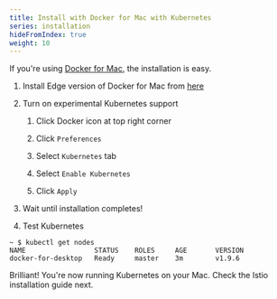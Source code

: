 ```yaml
---
title: Install with Docker for Mac with Kubernetes
series: installation
hideFromIndex: true
weight: 10
---
```


If you're using [Docker for Mac](https://docs.docker.com/docker-for-mac/), the installation is easy.

1. Install Edge version of Docker for Mac from [here](https://download.docker.com/mac/edge/Docker.dmg)

2. Turn on experimental Kubernetes support
   
   1. Click Docker icon at top right corner

   2. Click `Preferences`
   
   3. Select `Kubernetes` tab

   4. Select `Enable Kubernetes`

   5. Click `Apply`

3. Wait until installation completes!

4. Test Kubernetes
```shell
~ $ kubectl get nodes
NAME                 STATUS    ROLES     AGE       VERSION
docker-for-desktop   Ready     master    3m        v1.9.6
```

Brilliant! You're now running Kubernetes on your Mac. Check the Istio installation guide next.